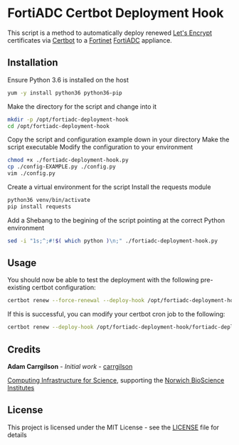 # FortiADC Certbot Deployment Hook

This script is a method to automatically deploy renewed [Let's Encrypt](https://letsencrypt.org/) certificates via [Certbot](https://certbot.eff.org/) to a [Fortinet](https://www.fortinet.com/) [FortiADC](https://www.fortinet.com/products/application-delivery-controller/fortiadc.html) appliance.


## Installation

Ensure Python 3.6 is installed on the host

```bash
yum -y install python36 python36-pip
```

Make the directory for the script and change into it
```bash
mkdir -p /opt/fortiadc-deployment-hook
cd /opt/fortiadc-deployment-hook
```

Copy the script and configuration example down in your directory
Make the script executable
Modify the configuration to your environment
```bash
chmod +x ./fortiadc-deployment-hook.py
cp ./config-EXAMPLE.py ./config.py
vim ./config.py
```

Create a virtual environment for the script
Install the requests module
```bash
python36 venv/bin/activate
pip install requests
```

Add a Shebang to the begining of the script pointing at the correct Python environment
```bash
sed -i "1s;^;#!$( which python )\n;" ./fortiadc-deployment-hook.py
```

## Usage

You should now be able to test the deployment with the following pre-existing certbot configuration:

```bash
certbot renew --force-renewal --deploy-hook /opt/fortiadc-deployment-hook/fortiadc-deployment-hook.py
```

If this is successful, you can modify your certbot cron job to the following:

```bash
certbot renew --deploy-hook /opt/fortiadc-deployment-hook/fortiadc-deployment-hook.py
```

## Credits

**Adam Carrgilson** - *Initial work* - [carrgilson](https://github.com/carrgilson)

[Computing Infrastructure for Science](http://cis.nbi.ac.uk), supporting the [Norwich BioScience Institutes](http://www.nbi.ac.uk/)

## License

This project is licensed under the MIT License - see the [LICENSE](LICENSE) file for details
